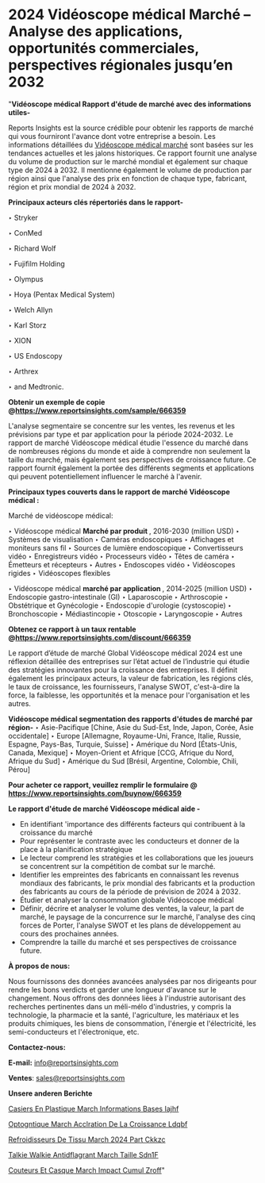 # 2024 Vidéoscope médical Marché – Analyse des applications, opportunités commerciales, perspectives régionales jusqu’en 2032

"<strong>Vidéoscope médical Rapport d'étude de marché avec des informations utiles-</strong>

Reports Insights est la source crédible pour obtenir les rapports de marché qui vous fourniront l'avance dont votre entreprise a besoin. Les informations détaillées du <a href=https://www.reportsinsights.com/sample/666359>Vidéoscope médical marché</a> sont basées sur les tendances actuelles et les jalons historiques. Ce rapport fournit une analyse du volume de production sur le marché mondial et également sur chaque type de 2024 à 2032. Il mentionne également le volume de production par région ainsi que l'analyse des prix en fonction de chaque type, fabricant, région et prix mondial de 2024 à 2032.

<b>Principaux acteurs clés répertoriés dans le rapport-</b>

‣ Stryker

‣ ConMed

‣ Richard Wolf

‣ Fujifilm Holding

‣ Olympus

‣ Hoya (Pentax Medical System)

‣ Welch Allyn

‣ Karl Storz

‣ XION

‣ US Endoscopy

‣ Arthrex

‣ and Medtronic.

<strong><b>Obtenir un exemple de copie @</b></strong><a href=https://www.reportsinsights.com/sample/666359><strong><b>https://www.reportsinsights.com/sample/666359</b></strong></a>

L'analyse segmentaire se concentre sur les ventes, les revenus et les prévisions par type et par application pour la période 2024-2032. Le rapport de marché Vidéoscope médical étudie l'essence du marché dans de nombreuses régions du monde et aide à comprendre non seulement la taille du marché, mais également ses perspectives de croissance future. Ce rapport fournit également la portée des différents segments et applications qui peuvent potentiellement influencer le marché à l'avenir.

<strong>Principaux types couverts dans le rapport de marché Vidéoscope médical :</strong>

Marché de vidéoscope médical:

‣  Vidéoscope médical <strong> Marché par produit </strong>, 2016-2030 (million USD)
‣ Systèmes de visualisation
‣ Caméras endoscopiques
‣ Affichages et moniteurs sans fil
‣ Sources de lumière endoscopique
‣ Convertisseurs vidéo
‣ Enregistreurs vidéo
‣ Processeurs vidéo
‣ Têtes de caméra
‣ Émetteurs et récepteurs
‣ Autres
‣ Endoscopes vidéo
‣ Vidéoscopes rigides
‣ Vidéoscopes flexibles

‣  Vidéoscope médical <strong> marché <strong> par application </strong> </strong>, 2014-2025 (million USD)
‣ Endoscopie gastro-intestinale (GI)
‣ Laparoscopie
‣ Arthroscopie
‣ Obstétrique et Gynécologie
‣ Endoscopie d'urologie (cystoscopie)
‣ Bronchoscopie
‣ Médiastincopie
‣ Otoscopie
‣ Laryngoscopie
‣ Autres

<strong><b>Obtenez ce rapport à un taux rentable @</b></strong><a href=https://www.reportsinsights.com/discount/666359><strong><b>https://www.reportsinsights.com/discount/666359</b></strong></a>

Le rapport d’étude de marché Global Vidéoscope médical 2024 est une réflexion détaillée des entreprises sur l’état actuel de l’industrie qui étudie des stratégies innovantes pour la croissance des entreprises. Il définit également les principaux acteurs, la valeur de fabrication, les régions clés, le taux de croissance, les fournisseurs, l'analyse SWOT, c'est-à-dire la force, la faiblesse, les opportunités et la menace pour l'organisation et les autres.

<strong>Vidéoscope médical segmentation des rapports d'études de marché par région-</strong>
‣ Asie-Pacifique [Chine, Asie du Sud-Est, Inde, Japon, Corée, Asie occidentale]
‣ Europe [Allemagne, Royaume-Uni, France, Italie, Russie, Espagne, Pays-Bas, Turquie, Suisse]
‣ Amérique du Nord [États-Unis, Canada, Mexique]
‣ Moyen-Orient et Afrique [CCG, Afrique du Nord, Afrique du Sud]
‣ Amérique du Sud [Brésil, Argentine, Colombie, Chili, Pérou]

<strong>Pour acheter ce rapport, veuillez remplir le formulaire @   <a href=https://www.reportsinsights.com/buynow/666359>https://www.reportsinsights.com/buynow/666359</a></strong>

<strong>Le rapport d'étude de marché Vidéoscope médical aide -</strong>
<ul>
  <li>En identifiant 'importance des différents facteurs qui contribuent à la croissance du marché</li>
  <li>Pour représenter le contraste avec les conducteurs et donner de la place à la planification stratégique</li>
  <li>Le lecteur comprend les stratégies et les collaborations que les joueurs se concentrent sur la compétition de combat sur le marché.</li>
  <li>Identifier les empreintes des fabricants en connaissant les revenus mondiaux des fabricants, le prix mondial des fabricants et la production des fabricants au cours de la période de prévision de 2024 à 2032.</li>
  <li>Étudier et analyser la consommation globale Vidéoscope médical</li>
  <li>Définir, décrire et analyser le volume des ventes, la valeur, la part de marché, le paysage de la concurrence sur le marché, l'analyse des cinq forces de Porter, l'analyse SWOT et les plans de développement au cours des prochaines années.</li>
  <li>Comprendre la taille du marché et ses perspectives de croissance future.</li>
</ul>
<strong>À propos de nous:</strong>

Nous fournissons des données avancées analysées par nos dirigeants pour rendre les bons verdicts et garder une longueur d'avance sur le changement. Nous offrons des données liées à l'industrie autorisant des recherches pertinentes dans un méli-mélo d'industries, y compris la technologie, la pharmacie et la santé, l'agriculture, les matériaux et les produits chimiques, les biens de consommation, l'énergie et l'électricité, les semi-conducteurs et l'électronique, etc.

<strong>Contactez-nous:</strong>

<strong>E-mail:</strong> <a href=mailto:info@reportsinsights.com>info@reportsinsights.com</a>

<strong>Ventes</strong>: <a href=mailto:sales@reportsinsights.com>sales@reportsinsights.com</a>

<strong>Unsere anderen Berichte</strong>

<a href=https://www.linkedin.com/pulse/casiers-en-plastique-march%C3%A9-informations-bas%C3%A9es-iajhf/>Casiers En Plastique March Informations Bases Iajhf</a>

<a href=https://www.linkedin.com/pulse/optog%C3%A9n%C3%A9tique-march%C3%A9-acc%C3%A9l%C3%A9ration-de-la-croissance-ldqbf/>Optogntique March Acclration De La Croissance Ldqbf</a>

<a href=https://www.linkedin.com/pulse/refroidisseurs-de-tissu-march%C3%A9-2024-part-ckkzc/>Refroidisseurs De Tissu March 2024 Part Ckkzc</a>

<a href=https://www.linkedin.com/pulse/talkie-walkie-antid%C3%A9flagrant-march%C3%A9-taille-sdn1f/>Talkie Walkie Antidflagrant March Taille Sdn1F</a>

<a href=https://www.linkedin.com/pulse/%C3%A9couteurs-et-casque-march%C3%A9-impact-cumul%C3%A9-zroff/>Couteurs Et Casque March Impact Cumul Zroff</a>"
